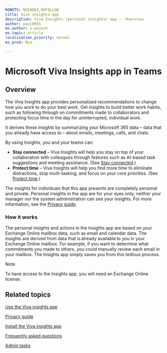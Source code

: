 ```yaml
---
ROBOTS: NOINDEX,NOFOLLOW
title: Viva insights app
description: Viva Insights (personal insights) app -- Overview 
author: paul9955
ms.author: v-pausch
ms.topic: article
localization_priority: normal 
ms.prod: Mya

---
```


# Microsoft Viva Insights app in Teams 

## Overview

The Viva Insights app provides personalized recommendations to change how you work to do your best work. Get insights to build better work habits, such as following through on commitments made to collaborators and protecting focus time in the day for uninterrupted, individual work.

It derives these insights by summarizing your Microsoft 365 data &ndash; data that you already have access to &ndash; about emails, meetings, calls, and chats. 

By using Insights, you and your teams can: 

 * **Stay connected** &ndash; Viva Insights will help you stay on top of your collaboration with colleagues through features such as AI-based task suggestions and meeting assistance. (See [Stay connected](teams-app-use-insights.md/#stay-connected).)
 * **Protect time** &ndash; Viva Insights will help you find more time to eliminate distractions, stop multi-tasking, and focus on your core priorities. (See [Protect time](teams-app-use-insights.md/#protect-time).)

The insights for individuals that this app presents are completely personal and private. Personal insights in the app are for your eyes only; neither your manager nor the system administration can see your insights. For more information, see the [Privacy guide](teams-app-privacy.md). 

### How it works 

The personal insights and actions in the Insights app are based on your Exchange Online mailbox data, such as email and calendar data. The insights are derived from data that is already available to you in your Exchange Online mailbox. For example, if you want to determine what commitments you made to others, you could manually review each email in your mailbox. The Insights app simply saves you from this tedious process. 

<!-- VERIFY THAT THE FOLLOWING NOTE STILL APPLIES -->

> [!Note] 
> To have access to the Insights app, you will need an Exchange Online license. 

## Related topics

[Use the Viva insights app](teams-app-use-insights.md)

[Privacy guide](teams-app-privacy.md)

[Install the Viva insights app](teams-app-install.md)

[Frequently asked questions](teams-app-faq.md)

[Admin tasks](teams-app-admin-tasks.md)